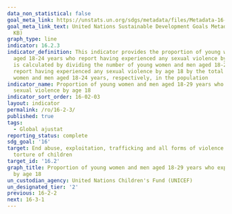 ```yaml
---
data_non_statistical: false
goal_meta_link: https://unstats.un.org/sdgs/metadata/files/Metadata-16-02-03.pdf
goal_meta_link_text: United Nations Sustainable Development Goals Metadata (PDF 208
  KB)
graph_type: line
indicator: 16.2.3
indicator_definition: This indicator provides the proportion of young women and men
  aged 18-24 years who report having experienced any sexual violence by age 18. It
  is calculated by dividing the number of young women and men aged 18-24 years who
  report having experienced any sexual violence by age 18 by the total number of young
  women and men aged 18-24 years, respectively, in the population
indicator_name: Proportion of young women and men aged 18-29 years who experienced
  sexual violence by age 18
indicator_sort_order: 16-02-03
layout: indicator
permalink: /ro/16-2-3/
published: true
tags:
  - Global ajustat
reporting_status: complete
sdg_goal: '16'
target: End abuse, exploitation, trafficking and all forms of violence against and
  torture of children
target_id: '16.2'
graph_title: Proportion of young women and men aged 18-29 years who experienced sexual violence
  by age 18
un_custodian_agency: United Nations Children's Fund (UNICEF)
un_designated_tier: '2'
previous: 16-2-2
next: 16-3-1
---
```

